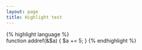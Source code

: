 ```yaml
---
layout: page
title: Highlight test
---
```

{% highlight language %}  
function addref(&$a)
{
    $a += 5;
}
{% endhighlight %}
